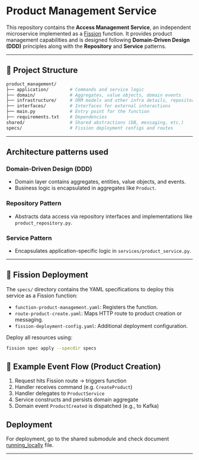 
# Product Management Service

This repository contains the **Access Management Service**, an independent microservice implemented as a [Fission](https://fission.io/) function. It provides product management capabilities and is designed following **Domain-Driven Design (DDD)** principles along with the **Repository** and **Service** patterns.

---

## 📁 Project Structure

``` bash
product_management/
├── application/        # Commands and service logic
├── domain/             # Aggregates, value objects, domain events
├── infrastructure/     # ORM models and other infra details, repositories
├── interfaces/         # Interfaces for external interactions
├── main.py             # Entry point for the function
├── requirements.txt    # Dependencies
shared/                 # Shared abstractions (DB, messaging, etc.)
specs/                  # Fission deployment configs and routes
```

---

## Architecture patterns used

### Domain-Driven Design (DDD)

* Domain layer contains aggregates, entities, value objects, and events.
* Business logic is encapsulated in aggregates like `Product`.

### Repository Pattern

* Abstracts data access via repository interfaces and implementations like `product_repository.py`.

### Service Pattern

* Encapsulates application-specific logic in `services/product_service.py`.

---

## 🚀 Fission Deployment

The `specs/` directory contains the YAML specifications to deploy this service as a Fission function:

* `function-product-management.yaml`: Registers the function.
* `route-product-create.yaml`: Maps HTTP route to product creation or messaging.
* `fission-deployment-config.yaml`: Additional deployment configuration.

Deploy all resources using:

```bash
fission spec apply --specdir specs
```

## 📄 Example Event Flow (Product Creation)

1. Request hits Fission route → triggers function
2. Handler receives command (e.g. `CreateProduct`)
3. Handler delegates to `ProductService`
4. Service constructs and persists domain aggregate
5. Domain event `ProductCreated` is dispatched (e.g., to Kafka)

## Deployment

For deployment, go to the shared submodule and check document [running_locally](./shared/docs/running_locally.md) file.

---
